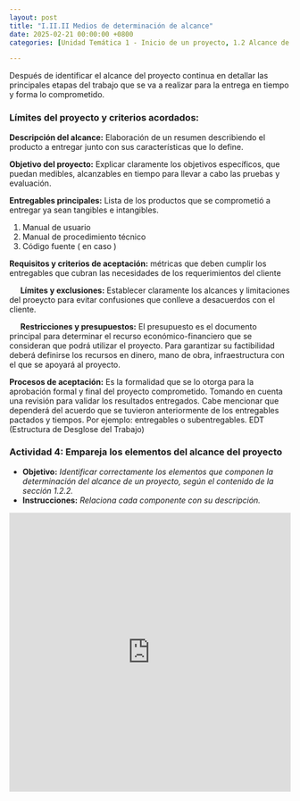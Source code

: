 ```yaml
---
layout: post
title: "I.II.II Medios de determinación de alcance"
date: 2025-02-21 00:00:00 +0800
categories: [Unidad Temática 1 - Inicio de un proyecto, 1.2 Alcance de un proyecto]

---
```

Después de identificar el alcance del proyecto continua en detallar las principales etapas del trabajo que se va a realizar para la entrega en tiempo y forma lo comprometido.

### Límites del proyecto y criterios acordados:
**Descripción del alcance:**  Elaboración de un resumen describiendo el producto a entregar junto con sus características que lo define.

**Objetivo del proyecto:** Explicar claramente los objetivos específicos, que puedan medibles, alcanzables en tiempo para llevar a cabo las pruebas y evaluación.

**Entregables principales:** Lista de los productos que se comprometió a entregar ya sean tangibles e intangibles.

1. Manual de usuario
2. Manual de procedimiento técnico
3. Código fuente ( en caso )

**Requisitos y criterios de aceptación:** métricas que deben cumplir los entregables que cubran las necesidades de los requerimientos del cliente 

&nbsp;&nbsp;&nbsp;&nbsp; **Límites y exclusiones:** Establecer claramente los alcances y limitaciones del proeycto para evitar confusiones que conlleve a desacuerdos con el cliente.

&nbsp;&nbsp;&nbsp;&nbsp; **Restricciones y presupuestos:** El presupuesto es el documento principal para determinar el recurso económico-financiero que se consideran que podrá utilizar el proyecto. Para garantizar su factibilidad deberá definirse los recursos en dinero, mano de obra, infraestructura con el que se apoyará al proyecto.

**Procesos de aceptación:** Es la formalidad que se lo otorga para la aprobación formal y final del proyecto comprometido. Tomando en cuenta una revisión para validar los resultados entregados. Cabe mencionar que dependerá del acuerdo que se tuvieron anteriormente de los entregables pactados y tiempos. Por ejemplo: entregables o subentregables. EDT (Estructura de Desglose del Trabajo)

### Actividad 4: Empareja los elementos del alcance del proyecto
- **Objetivo:** _Identificar correctamente los elementos que componen la determinación del alcance de un proyecto, según el contenido de la sección 1.2.2._
- **Instrucciones:** _Relaciona cada componente con su descripción._

<iframe src="https://learningapps.org/watch?v=ps6k8dz4t25" style="border:0px;width:100%;height:500px" allowfullscreen="true" webkitallowfullscreen="true" mozallowfullscreen="true"></iframe>
